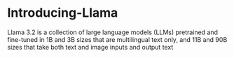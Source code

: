 # Introducing-Llama
Llama 3.2 is a collection of large language models (LLMs) pretrained and fine-tuned in 1B and 3B sizes that are multilingual text only, and 11B and 90B sizes that take both text and image inputs and output text
